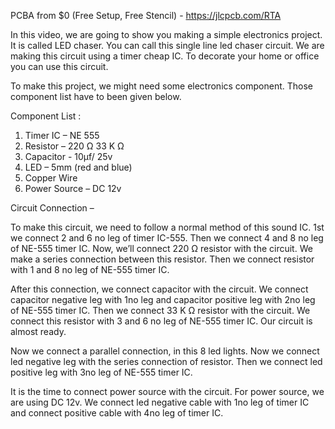 PCBA from $0 (Free Setup, Free Stencil) - https://jlcpcb.com/RTA




In this video, we are going to show you making a simple electronics project. It is called LED chaser. You can call this single line led chaser circuit.
We are making this circuit using a timer cheap IC. To decorate your home or office you can use this circuit.



To make this project, we might need some electronics component. Those component list have to been given below.


Component List :

1. Timer IC – NE 555
2. Resistor – 220 Ω
             33 K Ω
3. Capacitor - 10µf/ 25v
4. LED – 5mm (red and blue)
5. Copper Wire
6. Power Source – DC 12v



Circuit Connection – 

To make this circuit, we need to follow a normal method of this sound IC. 1st we connect 2 and 6 no leg of timer IC-555. Then we connect 4 and 8 no leg of NE-555 timer IC.
Now, we’ll connect 220 Ω resistor with the circuit. We make a series connection between this resistor. Then we connect resistor with 1 and 8 no leg of NE-555 timer IC.

After this connection, we connect capacitor with the circuit. We connect capacitor negative leg with 1no leg and capacitor positive leg with 2no leg of NE-555 timer IC.
Then we connect 33 K Ω resistor with the circuit. We connect this resistor with 3 and 6 no leg of NE-555 timer IC. Our circuit is almost ready.


Now we connect a parallel connection, in this 8 led lights. Now we connect led negative leg with the series connection of resistor. Then we connect led positive leg with 3no leg of NE-555 timer IC.

It is the time to connect power source with the circuit. For power source, we are using DC 12v. We connect led negative cable with 1no leg of timer IC and connect positive cable with 4no leg of timer IC.
